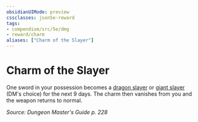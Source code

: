 ```yaml
---
obsidianUIMode: preview
cssclasses: json5e-reward
tags:
- compendium/src/5e/dmg
- reward/charm
aliases: ["Charm of the Slayer"]
---
```

# Charm of the Slayer

One sword in your possession becomes a [dragon slayer](2-Mechanics/CLI/items/dragon-slayer.md) or [giant slayer](2-Mechanics/CLI/items/giant-slayer.md) (DM's choice) for the next 9 days. The charm then vanishes from you and the weapon returns to normal.

*Source: Dungeon Master's Guide p. 228*